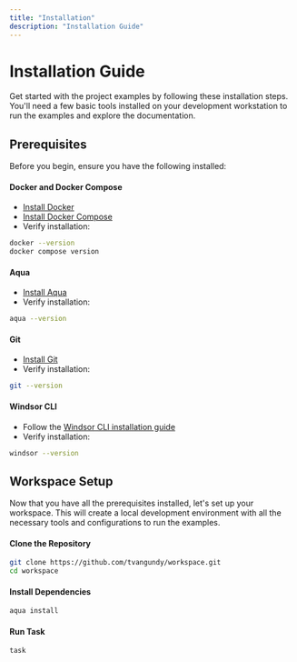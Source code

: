 ```yaml
---
title: "Installation"
description: "Installation Guide"
---
```

# Installation Guide

Get started with the project examples by following these installation steps. You'll need a few basic tools installed on your development workstation to run the examples and explore the documentation.

## Prerequisites

Before you begin, ensure you have the following installed:

#### Docker and Docker Compose
- [Install Docker](https://docs.docker.com/get-docker/)
- [Install Docker Compose](https://docs.docker.com/compose/install/)
- Verify installation:

```bash
docker --version
docker compose version
```

#### Aqua
- [Install Aqua](https://aquaproj.github.io/docs/overview/quick-start)
- Verify installation:

```bash
aqua --version
```

#### Git
- [Install Git](https://git-scm.com/downloads)
- Verify installation:

```bash
git --version
```

#### Windsor CLI
- Follow the [Windsor CLI installation guide](https://windsorcli.github.io/install/)
- Verify installation:

```bash
windsor --version
```

## Workspace Setup

Now that you have all the prerequisites installed, let's set up your workspace. This will create a local development environment with all the necessary tools and configurations to run the examples.

#### Clone the Repository
```bash
git clone https://github.com/tvangundy/workspace.git
cd workspace
```

#### Install Dependencies
```bash
aqua install
```

#### Run Task
```bash
task
```
